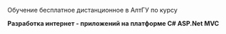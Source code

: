 Обучение бесплатное дистанционное в АлтГУ по курсу

**Разработка интернет - приложений на платформе C# ASP.Net MVC**
